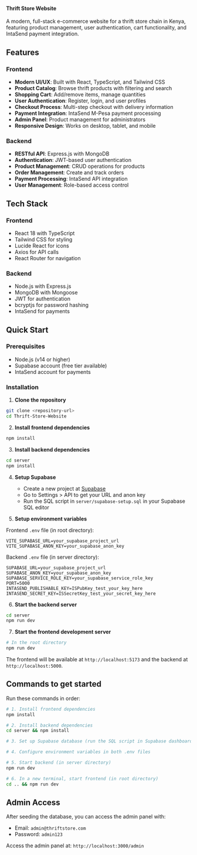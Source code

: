 #### Thrift Store Website

A modern, full-stack e-commerce website for a thrift store chain in Kenya, featuring product management, user authentication, cart functionality, and IntaSend payment integration.

<!-- Updated environment variables - trigger redeploy -->

## Features

### Frontend
- **Modern UI/UX**: Built with React, TypeScript, and Tailwind CSS
- **Product Catalog**: Browse thrift products with filtering and search
- **Shopping Cart**: Add/remove items, manage quantities
- **User Authentication**: Register, login, and user profiles
- **Checkout Process**: Multi-step checkout with delivery information
- **Payment Integration**: IntaSend M-Pesa payment processing
- **Admin Panel**: Product management for administrators
- **Responsive Design**: Works on desktop, tablet, and mobile

### Backend
- **RESTful API**: Express.js with MongoDB
- **Authentication**: JWT-based user authentication
- **Product Management**: CRUD operations for products
- **Order Management**: Create and track orders
- **Payment Processing**: IntaSend API integration
- **User Management**: Role-based access control

## Tech Stack

### Frontend
- React 18 with TypeScript
- Tailwind CSS for styling
- Lucide React for icons
- Axios for API calls
- React Router for navigation

### Backend
- Node.js with Express.js
- MongoDB with Mongoose
- JWT for authentication
- bcryptjs for password hashing
- IntaSend for payments

## Quick Start

### Prerequisites
- Node.js (v14 or higher)
- Supabase account (free tier available)
- IntaSend account for payments

### Installation

1. **Clone the repository**
```bash
git clone <repository-url>
cd Thrift-Store-Website
```

2. **Install frontend dependencies**
```bash
npm install
```

3. **Install backend dependencies**
```bash
cd server
npm install
```

4. **Setup Supabase**
   - Create a new project at [Supabase](https://supabase.com)
   - Go to Settings > API to get your URL and anon key
   - Run the SQL script in `server/supabase-setup.sql` in your Supabase SQL editor

5. **Setup environment variables**

Frontend `.env` file (in root directory):
```env
VITE_SUPABASE_URL=your_supabase_project_url
VITE_SUPABASE_ANON_KEY=your_supabase_anon_key
```

Backend `.env` file (in server directory):
```env
SUPABASE_URL=your_supabase_project_url
SUPABASE_ANON_KEY=your_supabase_anon_key
SUPABASE_SERVICE_ROLE_KEY=your_supabase_service_role_key
PORT=5000
INTASEND_PUBLISHABLE_KEY=ISPubKey_test_your_key_here
INTASEND_SECRET_KEY=ISSecretKey_test_your_secret_key_here
```

6. **Start the backend server**
```bash
cd server
npm run dev
```

7. **Start the frontend development server**
```bash
# In the root directory
npm run dev
```

The frontend will be available at `http://localhost:5173` and the backend at `http://localhost:5000`.

## Commands to get started

Run these commands in order:

```bash
# 1. Install frontend dependencies
npm install

# 2. Install backend dependencies
cd server && npm install

# 3. Set up Supabase database (run the SQL script in Supabase dashboard)

# 4. Configure environment variables in both .env files

# 5. Start backend (in server directory)
npm run dev

# 6. In a new terminal, start frontend (in root directory)
cd .. && npm run dev
```

## Admin Access

After seeding the database, you can access the admin panel with:
- Email: `admin@thriftstore.com`
- Password: `admin123`

Access the admin panel at: `http://localhost:3000/admin`
